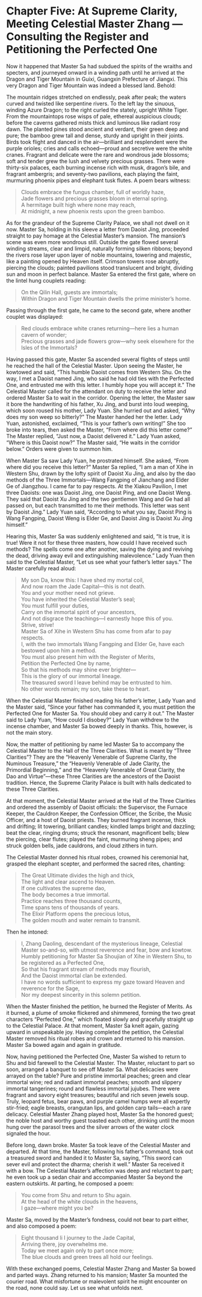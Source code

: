 # Chapter Five: At Supreme Clarity, Meeting Celestial Master Zhang — Consulting the Register and Petitioning the Perfected One

Now it happened that Master Sa had subdued the spirits of the wraiths and specters, and journeyed onward in a winding path until he arrived at the Dragon and Tiger Mountain in Guixi, Guangxin Prefecture of Jiangxi. This very Dragon and Tiger Mountain was indeed a blessed land. Behold:

The mountain ridges stretched on endlessly, peak after peak; the waters curved and twisted like serpentine rivers. To the left lay the sinuous, winding Azure Dragon; to the right curled the stately, upright White Tiger. From the mountaintops rose wisps of pale, ethereal auspicious clouds; before the caverns gathered mists thick and luminous like radiant rosy dawn. The planted pines stood ancient and verdant, their green deep and pure; the bamboo grew tall and dense, sturdy and upright in their joints. Birds took flight and danced in the air—brilliant and resplendent were the purple orioles; cries and calls echoed—proud and secretive were the white cranes. Fragrant and delicate were the rare and wondrous jade blossoms; soft and tender grew the lush and velvety precious grasses. There were thirty-six palaces, each burning incense rich with musk, dragon’s bile, and fragrant ambergris; and seventy-two pavilions, each playing the faint, murmuring phoenix pipes and elephant tusk flutes. A poem bears witness:

> Clouds embrace the fungus chamber, full of worldly haze,  
> Jade flowers and precious grasses bloom in eternal spring.  
> A hermitage built high where none may reach,  
> At midnight, a new phoenix rests upon the green bamboo.

As for the grandeur of the Supreme Clarity Palace, we shall not dwell on it now. Master Sa, holding in his sleeve a letter from Daoist Jing, proceeded straight to pay homage at the Celestial Master’s mansion. The mansion’s scene was even more wondrous still. Outside the gate flowed several winding streams, clear and limpid, naturally forming silken ribbons; beyond the rivers rose layer upon layer of noble mountains, towering and majestic, like a painting opened by Heaven itself. Crimson towers rose abruptly, piercing the clouds; painted pavilions stood translucent and bright, dividing sun and moon in perfect balance. Master Sa entered the first gate, where on the lintel hung couplets reading:

> On the Qilin Hall, guests are immortals;  
> Within Dragon and Tiger Mountain dwells the prime minister’s home.

Passing through the first gate, he came to the second gate, where another couplet was displayed:

> Red clouds embrace white cranes returning—here lies a human cavern of wonder;  
> Precious grasses and jade flowers grow—why seek elsewhere for the Isles of the Immortals?

Having passed this gate, Master Sa ascended several flights of steps until he reached the hall of the Celestial Master. Upon seeing the Master, he kowtowed and said, “This humble Daoist comes from Western Shu. On the way, I met a Daoist named Jing, who said he had old ties with the Perfected One, and entrusted me with this letter. I humbly hope you will accept it.” The Celestial Master called for the attendant on duty to receive the letter and ordered Master Sa to wait in the corridor. Opening the letter, the Master saw it bore the handwriting of his father, Xu Jing, and burst into loud weeping, which soon roused his mother, Lady Yuan. She hurried out and asked, “Why does my son weep so bitterly?” The Master handed her the letter. Lady Yuan, astonished, exclaimed, “This is your father’s own writing!” She too broke into tears, then asked the Master, “From where did this letter come?” The Master replied, “Just now, a Daoist delivered it.” Lady Yuan asked, “Where is this Daoist now?” The Master said, “He waits in the corridor below.” Orders were given to summon him.

When Master Sa saw Lady Yuan, he prostrated himself. She asked, “From where did you receive this letter?” Master Sa replied, “I am a man of Xihe in Western Shu, drawn by the lofty spirit of Daoist Xu Jing, and also by the dao methods of the Three Immortals—Wang Fangping of Jianchang and Elder Ge of Jiangzhou. I came far to pay respects. At the Xiakou Pavilion, I met three Daoists: one was Daoist Jing, one Daoist Ping, and one Daoist Weng. They said that Daoist Xu Jing and the two gentlemen Wang and Ge had all passed on, but each transmitted to me their methods. This letter was sent by Daoist Jing.” Lady Yuan said, “According to what you say, Daoist Ping is Wang Fangping, Daoist Weng is Elder Ge, and Daoist Jing is Daoist Xu Jing himself.”

Hearing this, Master Sa was suddenly enlightened and said, “It is true, it is true! Were it not for these three masters, how could I have received such methods? The spells come one after another, saving the dying and reviving the dead, driving away evil and extinguishing malevolence.” Lady Yuan then said to the Celestial Master, “Let us see what your father’s letter says.” The Master carefully read aloud:

> My son Da, know this: I have shed my mortal coil,  
> And now roam the Jade Capital—this is not death.  
> You and your mother need not grieve.  
> You have inherited the Celestial Master’s seal;  
> You must fulfill your duties,  
> Carry on the immortal spirit of your ancestors,  
> And not disgrace the teachings—I earnestly hope this of you.  
> Strive, strive!  
> Master Sa of Xihe in Western Shu has come from afar to pay respects.  
> I, with the two immortals Wang Fangping and Elder Ge, have each bestowed upon him a method.  
> You must also present him with the Register of Merits,  
> Petition the Perfected One by name,  
> So that his methods may shine ever brighter—  
> This is the glory of our immortal lineage.  
> The treasured sword I leave behind may be entrusted to him.  
> No other words remain; my son, take these to heart.

When the Celestial Master finished reading his father’s letter, Lady Yuan and the Master said, “Since your father has commanded it, you must petition the Perfected One for Master Sa. You should obey and carry it out.” The Master said to Lady Yuan, “How could I disobey?” Lady Yuan withdrew to the incense chamber, and Master Sa bowed deeply in thanks. This, however, is not the main story.

Now, the matter of petitioning by name led Master Sa to accompany the Celestial Master to the Hall of the Three Clarities. What is meant by “Three Clarities”? They are the “Heavenly Venerable of Supreme Clarity, the Numinous Treasure,” the “Heavenly Venerable of Jade Clarity, the Primordial Beginning,” and the “Heavenly Venerable of Great Clarity, the Dao and Virtue”—these Three Clarities are the ancestors of the Daoist tradition. Hence, the Supreme Clarity Palace is built with halls dedicated to these Three Clarities.

At that moment, the Celestial Master arrived at the Hall of the Three Clarities and ordered the assembly of Daoist officials: the Supervisor, the Furnace Keeper, the Cauldron Keeper, the Confession Officer, the Scribe, the Music Officer, and a host of Daoist priests. They burned fragrant incense, thick and drifting; lit towering, brilliant candles; kindled lamps bright and dazzling; beat the clear, ringing drums; struck the resonant, magnificent bells; blew the piercing, clear flutes; played the faint, murmuring sheng pipes; and struck golden bells, jade cauldrons, and cloud zithers in turn.

The Celestial Master donned his ritual robes, crowned his ceremonial hat, grasped the elephant scepter, and performed the sacred rites, chanting:

> The Great Ultimate divides the high and thick,  
> The light and clear ascend to Heaven.  
> If one cultivates the supreme dao,  
> The body becomes a true immortal.  
> Practice reaches three thousand counts,  
> Time spans tens of thousands of years.  
> The Elixir Platform opens the precious lotus,  
> The golden mouth and water remain to transmit.

Then he intoned:

> I, Zhang Daoling, descendant of the mysterious lineage, Celestial Master so-and-so, with utmost reverence and fear, bow and kowtow.  
> Humbly petitioning for Master Sa Shoujian of Xihe in Western Shu, to be registered as a Perfected One,  
> So that his fragrant stream of methods may flourish,  
> And the Daoist immortal clan be extended.  
> I have no words sufficient to express my gaze toward Heaven and reverence for the Sage,  
> Nor my deepest sincerity in this solemn petition.

When the Master finished the petition, he burned the Register of Merits. As it burned, a plume of smoke flickered and shimmered, forming the two great characters “Perfected One,” which floated slowly and gracefully straight up to the Celestial Palace. At that moment, Master Sa knelt again, gazing upward in unspeakable joy. Having completed the petition, the Celestial Master removed his ritual robes and crown and returned to his mansion. Master Sa bowed again and again in gratitude.

Now, having petitioned the Perfected One, Master Sa wished to return to Shu and bid farewell to the Celestial Master. The Master, reluctant to part so soon, arranged a banquet to see off Master Sa. What delicacies were arrayed on the table? Pure and pristine immortal peaches; green and clear immortal wine; red and radiant immortal peaches; smooth and slippery immortal tangerines; round and flawless immortal jujubes. There were fragrant and savory eight treasures; beautiful and rich seven jewels soup. Truly, leopard fetus, bear paws, and purple camel humps were all expertly stir-fried; eagle breasts, orangutan lips, and golden carp tails—each a rare delicacy. Celestial Master Zhang played host, Master Sa the honored guest; the noble host and worthy guest toasted each other, drinking until the moon hung over the parasol trees and the silver arrows of the water clock signaled the hour.

Before long, dawn broke. Master Sa took leave of the Celestial Master and departed. At that time, the Master, following his father’s command, took out a treasured sword and handed it to Master Sa, saying, “This sword can sever evil and protect the dharma; cherish it well.” Master Sa received it with a bow. The Celestial Master’s affection was deep and reluctant to part; he even took up a sedan chair and accompanied Master Sa beyond the eastern outskirts. At parting, he composed a poem:

> You come from Shu and return to Shu again.  
> At the head of the white clouds in the heavens,  
> I gaze—where might you be?

Master Sa, moved by the Master’s fondness, could not bear to part either, and also composed a poem:

> Eight thousand li I journey to the Jade Capital,  
> Arriving there, joy overwhelms me.  
> Today we meet again only to part once more;  
> The blue clouds and green trees all hold our feelings.

With these exchanged poems, Celestial Master Zhang and Master Sa bowed and parted ways. Zhang returned to his mansion; Master Sa mounted the courier road. What misfortune or malevolent spirit he might encounter on the road, none could say. Let us see what unfolds next.